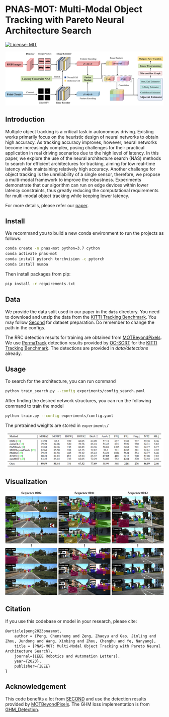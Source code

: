 # PNAS-MOT: Multi-Modal Object Tracking with Pareto Neural Architecture Search

[![License: MIT](https://img.shields.io/badge/License-MIT-yellow.svg)](https://opensource.org/licenses/MIT)

![](assets/PNAS-MOT.png)

## Introduction

Multiple object tracking is a critical task in autonomous driving. Existing works primarily focus on the heuristic design of neural networks to obtain high accuracy. As tracking accuracy improves, however, neural networks become increasingly complex, posing challenges for their practical application in real driving scenarios due to the high level of latency. In this paper, we explore the use of the neural architecture search (NAS) methods to search for efficient architectures for tracking, aiming for low real-time latency while maintaining relatively high accuracy. Another challenge for object tracking is the unreliability of a single sensor, therefore, we propose a multi-modal framework to improve the robustness.  Experiments demonstrate that our algorithm can run on edge devices within lower latency constraints, thus greatly reducing the computational requirements for multi-modal object tracking while keeping lower latency.

For more details, please refer our [paper]().

## Install

We recommand you to build a new conda environment to run the projects as follows:
```bash
conda create -n pnas-mot python=3.7 cython
conda activate pnas-mot
conda install pytorch torchvision -c pytorch
conda install numba
```

Then install packages from pip:
```bash
pip install -r requirements.txt
```


## Data

We provide the data split used in our paper in the `data` directory. You need to download and unzip the data from the [KITTI Tracking Benchmark](http://www.cvlibs.net/datasets/kitti/eval_tracking.php). You may follow [Second](https://github.com/traveller59/second.pytorch) for dataset preparation. Do remember to change the path in the configs.

The RRC detection results for training are obtained from [MOTBeyondPixels](https://github.com/JunaidCS032/MOTBeyondPixels). We use [PermaTrack](https://github.com/TRI-ML/permatrack) detection results provided by [OC-SORT](https://github.com/noahcao/OC_SORT/blob/master/docs/GET_STARTED.md) for the [KITTI Tracking Benchmark](http://www.cvlibs.net/datasets/kitti/eval_tracking.php). The detections are provided in *data/detections* already.


## Usage
To search for the architecture, you can run command

```bash
python train_search.py --config experiments/config_search.yaml
```

After finding the desired network structures, you can run the following command to train the model

```bash
python train.py --config experiments/config.yaml
```

The pretrained weights are stored in `experiments/`

![](assets/Results.png)

## Visualization

![](assets/tracking_result.png)

## Citation

If you use this codebase or model in your research, please cite:
```
@article{peng2023pnasmot,
    author = {Peng, Chensheng and Zeng, Zhaoyu and Gao, Jinling and Zhou, Jundong and Wang, Xinbing and Zhou, Chenghu and Ye, Nanyang},
    title = {PNAS-MOT: Multi-Modal Object Tracking with Pareto Neural Architecture Search},
    journal={IEEE Robotics and Automation Letters},
    year={2023},
    publisher={IEEE}
}
```

## Acknowledgement

This code benefits a lot from [SECOND](https://github.com/traveller59/second.pytorch) and use the detection results provided by [MOTBeyondPixels](https://github.com/JunaidCS032/MOTBeyondPixels). The GHM loss implementation is from [GHM_Detection](https://github.com/libuyu/GHM_Detection).
